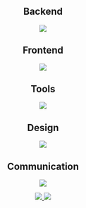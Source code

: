 <div align="center">

## Backend  
<p>
  <img src="https://skillicons.dev/icons?i=java,c" />
</p>

## Frontend  
<p>
  <img src="https://skillicons.dev/icons?i=html,css,js,react" />
</p>

## Tools  
<p>
  <img src="https://skillicons.dev/icons?i=vscode,idea,visualstudio,notion" />
</p>

## Design  
<p>
  <img src="https://skillicons.dev/icons?i=figma,ps,ai" />
</p>

## Communication  
<p>
  <img src="https://skillicons.dev/icons?i=discord" />
</p>
<p>
  <!-- Instagram -->
  <a href="https://instagram.com/여기에_인스타아이디" target="_blank">
    <img src="https://skillicons.dev/icons?i=instagram" />
  </a>
  <!-- Gmail -->
  <a href="mailto:여기에_이메일주소@gmail.com">
    <img src="https://skillicons.dev/icons?i=gmail" />
  </a>
</p>

</div>



<!--
**slxn00/slxn00** is a ✨ _special_ ✨ repository because its `README.md` (this file) appears on your GitHub profile.

Here are some ideas to get you started:

- 🔭 I’m currently working on ...
- 🌱 I’m currently learning ...
- 👯 I’m looking to collaborate on ...
- 🤔 I’m looking for help with ...
- 💬 Ask me about ...
- 📫 How to reach me: ...
- 😄 Pronouns: ...
- ⚡ Fun fact: ...
-->
